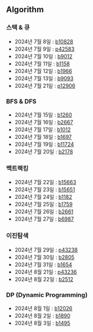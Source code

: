 ## Algorithm
### 스택 & 큐
- 2024년 7월 8일 : [b10828](https://www.acmicpc.net/problem/10828)
- 2024년 7월 9일 : [p42583](https://school.programmers.co.kr/learn/courses/30/lessons/42583)
- 2024년 7월 10일 : [b9012](https://www.acmicpc.net/problem/9012)
- 2024년 7월 11일 : [b1158](https://www.acmicpc.net/problem/1158)
- 2024년 7월 12일 : [b1966](https://www.acmicpc.net/problem/1966)
- 2024년 7월 13일 : [b9093](https://www.acmicpc.net/problem/9093)
- 2024년 7월 21일 : [p12906](https://school.programmers.co.kr/learn/courses/30/lessons/12906)

### BFS & DFS
- 2024년 7월 15일 : [b1260](https://www.acmicpc.net/problem/1260)
- 2024년 7월 16일 : [b2667](https://www.acmicps.net/problem/2667)
- 2024년 7월 17일 : [b1012](https://www.acmicpc.net/problem/1012)
- 2024년 7월 18일 : [b1697](https://www.acmicpc.net/problem/1697)
- 2024년 7월 19일 : [b11724](https://www.acmicpc.net/problem/11724)
- 2024년 7월 20일 : [b2178](https://www.acmicpc.net/problem/2178)

### 백트랙킹
- 2024년 7월 22일 : [b15663](https://www.acmicpc.net/problem/15663)
- 2024년 7월 23일 : [b15651](https://www.acmicpc.net/problem/15651)
- 2024년 7월 24일 : [b1182](https://www.acmicpc.net/problem/1182)
- 2024년 7월 25일 : [b1759](https://www.acmicpc.net/problem/1759)
- 2024년 7월 26일 : [b2661](https://www.acmicpc.net/problem/2661)
- 2024년 7월 27일 : [b6987](https://www.acmicpc.net/problem/6987)

### 이진탐색
- 2024년 7월 29일 : [p43238](https://school.programmers.co.kr/learn/courses/30/lessons/43238)
- 2024년 7월 30일 : [b2805](https://www.acmicpc.net/problem/2805)
- 2024년 7월 31일 : [b1654](https://www.acmicpc.net/problem/1654)
- 2024년 8월 21일 : [p43236](https://school.programmers.co.kr/learn/courses/30/lessons/43236)
- 2024년 8월 22일 : [b2512](https://www.acmicpc.net/problem/2512)

### DP (Dynamic Programming)
- 2024년 8월 1일 : [b12026](https://www.acmicpc.net/problem/12026)
- 2024년 8월 2일 : [b1890](https://www.acmicpc.net/problem/1890)
- 2024년 8월 3일 : [b1495](https://www.acmicpc.net/problem/1495)